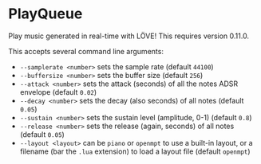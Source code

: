 # PlayQueue
Play music generated in real-time with LÖVE! This requires version 0.11.0.

This accepts several command line arguments:
* `--samplerate <number>` sets the sample rate (default `44100`)
* `--buffersize <number>` sets the buffer size (default `256`)
* `--attack <number>` sets the attack (seconds) of all the notes ADSR envelope (default `0.02`)
* `--decay <number>` sets the decay (also seconds) of all notes (default `0.05`)
* `--sustain <number>` sets the sustain level (amplitude, 0-1) (default `0.8`)
* `--release <number>` sets the release (again, seconds) of all notes (default `0.05`)
* `--layout <layout>` can be `piano` or `openmpt` to use a built-in layout, or a filename (bar the `.lua` extension) to load a layout file (default `openmpt`)
